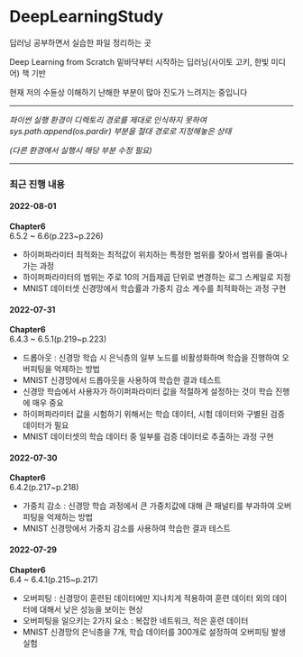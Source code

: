 # DeepLearningStudy

딥러닝 공부하면서 실습한 파일 정리하는 곳

Deep Learning from Scratch 밑바닥부터 시작하는 딥러닝(사이토 고키, 한빛 미디어) 책 기반

현재 저의 수듄상 이해하기 난해한 부분이 많아 진도가 느려지는 중입니다

******

*파이썬 실행 환경이 디렉토리 경로를 제대로 인식하지 못하여 sys.path.append(os.pardir) 부분을 절대 경로로 지정해놓은 상태*

*(다른 환경에서 실행시 해당 부분 수정 필요)*


******

### 최근 진행 내용

#### 2022-08-01
**Chapter6**\
6.5.2 ~ 6.6(p.223~p.226)
- 하이퍼파라미터 최적화는 최적값이 위치하는 특정한 범위를 찾아서 범위를 줄여나가는 과정
- 하이퍼파라미터의 범위는 주로 10의 거듭제곱 단위로 변경하는 로그 스케일로 지정
- MNIST 데이터셋 신경망에서 학습률과 가중치 감소 계수를 최적화하는 과정 구현

#### 2022-07-31
**Chapter6**\
6.4.3 ~ 6.5.1(p.219~p.223)
- 드롭아웃 : 신경망 학습 시 은닉층의 일부 노드를 비활성화하며 학습을 진행하여 오버피팅을 억제하는 방법
- MNIST 신경망에서 드롭아웃을 사용하여 학습한 결과 테스트
- 신경망 학습에서 사용자가 하이퍼파라미터 값을 적절하게 설정하는 것이 학습 진행에 매우 중요
- 하이퍼파라미터 값을 시험하기 위해서는 학습 데이터, 시험 데이터와 구별된 검증 데이터가 필요
- MNIST 데이터셋의 학습 데이터 중 일부를 검증 데이터로 추출하는 과정 구현

#### 2022-07-30
**Chapter6**\
6.4.2(p.217~p.218)
- 가중치 감소 : 신경망 학습 과정에서 큰 가중치값에 대해 큰 패널티를 부과하여 오버피팅을 억제하는 방법
- MNIST 신경망에서 가중치 감소를 사용하여 학습한 결과 테스트

#### 2022-07-29
**Chapter6**\
6.4 ~ 6.4.1(p.215~p.217)
- 오버피팅 : 신경망이 훈련된 데이터에만 지나치게 적용하여 훈련 데이터 외의 데이터에 대해서 낮은 성능을 보이는 현상
- 오버피팅을 일으키는 2가지 요소 : 복잡한 네트워크, 적은 훈련 데이터
- MNIST 신경망의 은닉층을 7개, 학습 데이터를 300개로 설정하여 오버피팅 발생 실험




